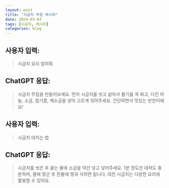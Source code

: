 ```yaml
---
layout: post
title: "시금치 무침 레시피"
date: 2024-03-03
tags: [시금치, 레시피]
categories: blog
---
```


## 사용자 입력:
> 시금치 요리 알려줘

## ChatGPT 응답:
> 시금치 무침을 만들어보세요. 먼저 시금치를 씻고 삶아서 물기를 꼭 짜고, 다진 마늘, 소금, 참기름, 깨소금을 넣어 고르게 섞어주세요. 간단하면서 맛있는 반찬이에요!

## 사용자 입력:
> 시금치 데치는 법

## ChatGPT 응답:
> 시금치를 씻은 후 끓는 물에 소금을 약간 넣고 넣어주세요. 1분 정도만 데쳐도 충분하며, 물에 헹군 후 찬물에 헹궈 식히면 됩니다. 데친 시금치는 다양한 요리에 활용할 수 있어요.

